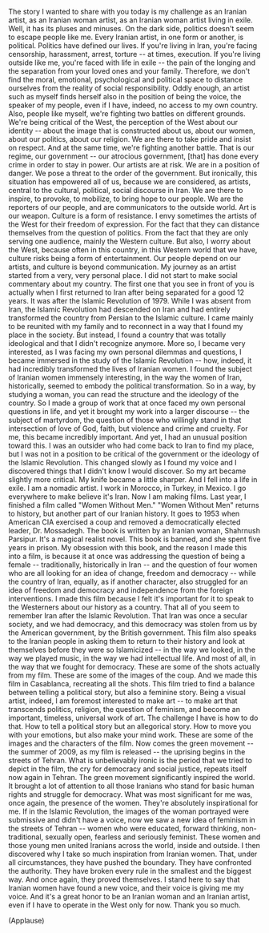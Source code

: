 
The story I wanted to share with you today
is my challenge as an Iranian artist,
as an Iranian woman artist,
as an Iranian woman artist
living in exile.
Well, it has its pluses and minuses.
On the dark side,
politics doesn&#39;t seem to escape people like me.
Every Iranian artist, in one form or another,
is political.
Politics have defined our lives.
If you&#39;re living in Iran,
you&#39;re facing censorship, harassment,
arrest, torture --
at times, execution.
If you&#39;re living outside like me,
you&#39;re faced with life in exile --
the pain of the longing
and the separation from your loved ones
and your family.
Therefore, we don&#39;t find
the moral, emotional,
psychological and political space
to distance ourselves from the reality
of social responsibility.
Oddly enough,
an artist such as myself
finds herself also in the position of being the voice,
the speaker of my people,
even if I have, indeed,
no access to my own country.
Also, people like myself,
we&#39;re fighting two battles on different grounds.
We&#39;re being critical of the West,
the perception of the West
about our identity --
about the image that is constructed about us,
about our women, about our politics,
about our religion.
We are there to take pride
and insist on respect.
And at the same time,
we&#39;re fighting another battle.
That is our regime,
our government --
our atrocious government,
[that] has done every crime
in order to stay in power.
Our artists are at risk.
We are in a position of danger.
We pose a threat
to the order of the government.
But ironically,
this situation
has empowered all of us,
because we are considered, as artists,
central to the cultural, political,
social discourse in Iran.
We are there to inspire, to provoke,
to mobilize,
to bring hope to our people.
We are the reporters of our people,
and are communicators
to the outside world.
Art is our weapon.
Culture is a form of resistance.
I envy sometimes the artists of the West
for their freedom of expression.
For the fact that they can distance themselves
from the question of politics.
From the fact that they are only serving one audience,
mainly the Western culture.
But also, I worry about the West,
because often in this country,
in this Western world that we have,
culture risks being a form of entertainment.
Our people depend on our artists,
and culture is beyond communication.
My journey as an artist
started from a very, very personal place.
I did not start
to make social commentary
about my country.
The first one that you see in front of you
is actually when I first returned to Iran
after being separated for a good 12 years.
It was after the Islamic Revolution
of 1979.
While I was absent from Iran,
the Islamic Revolution had descended on Iran
and had entirely transformed the country
from Persian to the Islamic culture.
I came mainly to be reunited with my family
and to reconnect in a way
that I found my place in the society.
But instead, I found a country
that was totally ideological
and that I didn&#39;t recognize anymore.
More so, I became very interested,
as I was facing
my own personal dilemmas and questions,
I became immersed in the study
of the Islamic Revolution --
how, indeed,
it had incredibly transformed
the lives of Iranian women.
I found the subject of Iranian women
immensely interesting,
in the way the women of Iran, historically,
seemed to embody the political transformation.
So in a way, by studying a woman,
you can read the structure and the ideology of the country.
So I made a group of work
that at once faced my own personal questions in life,
and yet it brought my work into a larger discourse --
the subject of martyrdom,
the question of those who willingly stand in that intersection
of love of God, faith,
but violence and crime and cruelty.
For me, this became incredibly important.
And yet, I had an unusual position toward this.
I was an outsider
who had come back to Iran to find my place,
but I was not in a position
to be critical of the government
or the ideology of the Islamic Revolution.
This changed slowly
as I found my voice
and I discovered things
that I didn&#39;t know I would discover.
So my art became slightly more critical.
My knife became a little sharper.
And I fell into a life in exile.
I am a nomadic artist.
I work in Morocco, in Turkey, in Mexico.
I go everywhere to make believe it&#39;s Iran.
Now I am making films.
Last year, I finished a film
called &quot;Women Without Men.&quot;
&quot;Women Without Men&quot; returns to history,
but another part of our Iranian history.
It goes to 1953
when American CIA exercised a coup
and removed a democratically elected leader,
Dr. Mossadegh.
The book is written by an Iranian woman,
Shahrnush Parsipur.
It&#39;s a magical realist novel.
This book is banned,
and she spent five years in prison.
My obsession with this book,
and the reason I made this into a film,
is because it at once was addressing
the question of being a female --
traditionally, historically in Iran --
and the question of four women
who are all looking for an idea
of change, freedom and democracy --
while the country of Iran, equally, as if another character,
also struggled for an idea
of freedom and democracy
and independence from the foreign interventions.
I made this film
because I felt it&#39;s important
for it to speak to the Westerners
about our history as a country.
That all of you seem to remember Iran
after the Islamic Revolution.
That Iran was once a secular society,
and we had democracy,
and this democracy was stolen from us
by the American government,
by the British government.
This film also speaks to the Iranian people
in asking them to return to their history
and look at themselves before they were so Islamicized --
in the way we looked, in the way we played music,
in the way we had intellectual life.
And most of all,
in the way that we fought for democracy.
These are some of the shots actually from my film.
These are some of the images of the coup.
And we made this film in Casablanca,
recreating all the shots.
This film tried to find a balance
between telling a political story,
but also a feminine story.
Being a visual artist, indeed,
I am foremost interested to make art --
to make art that transcends
politics, religion,
the question of feminism,
and become an important, timeless,
universal work of art.
The challenge I have
is how to do that.
How to tell a political story but an allegorical story.
How to move you with your emotions,
but also make your mind work.
These are some of the images
and the characters of the film.
Now comes the green movement --
the summer of 2009,
as my film is released --
the uprising begins in the streets of Tehran.
What is unbelievably ironic
is the period that we tried to depict in the film,
the cry for democracy
and social justice,
repeats itself now
again in Tehran.
The green movement
significantly inspired the world.
It brought a lot of attention to all those Iranians
who stand for basic human rights
and struggle for democracy.
What was most significant for me
was, once again,
the presence of the women.
They&#39;re absolutely inspirational for me.
If in the Islamic Revolution,
the images of the woman portrayed
were submissive
and didn&#39;t have a voice,
now we saw a new idea of feminism
in the streets of Tehran --
women who were educated,
forward thinking, non-traditional,
sexually open, fearless
and seriously feminist.
These women and those young men
united Iranians
across the world, inside and outside.
I then discovered
why I take so much inspiration
from Iranian women.
That, under all circumstances,
they have pushed the boundary.
They have confronted the authority.
They have broken every rule
in the smallest and the biggest way.
And once again, they proved themselves.
I stand here to say
that Iranian women have found a new voice,
and their voice is giving me my voice.
And it&#39;s a great honor
to be an Iranian woman and an Iranian artist,
even if I have to operate in the West only for now.
Thank you so much.

(Applause)

